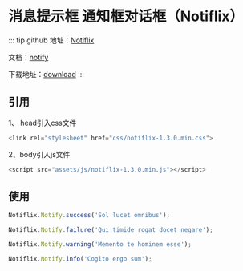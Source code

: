 # 消息提示框 通知框对话框（Notiflix）

::: tip
github 地址：[Notiflix](https://github.com/notiflix/Notiflix#b-add-to-an-html-page-global)

文档：[notify](https://notiflix.github.io/notify)

下载地址：[download](https://notiflix.github.io/download)
:::

## 引用

1、 head引入css文件

```javascript
<link rel="stylesheet" href="css/notiflix-1.3.0.min.css"> 
```

2、body引入js文件

```javascript
<script src="assets/js/notiflix-1.3.0.min.js"></script>
```

## 使用

```javascript
Notiflix.Notify.success('Sol lucet omnibus');

Notiflix.Notify.failure('Qui timide rogat docet negare');

Notiflix.Notify.warning('Memento te hominem esse');

Notiflix.Notify.info('Cogito ergo sum');
```